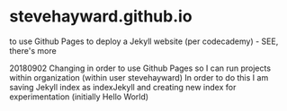 # stevehayward.github.io
to use Github Pages to deploy a Jekyll website (per codecademy) - SEE, there's more

20180902 Changing in order to use Github Pages so I can run projects within organization (within user stevehayward)
In order to do this I am saving Jekyll index as indexJekyll and creating new index for experimentation (initially Hello World)

